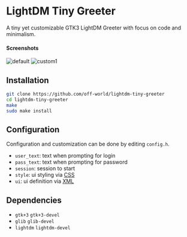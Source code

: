 # LightDM Tiny Greeter

A tiny yet customizable GTK3 LightDM Greeter with focus on code and minimalism.

#### Screenshots

![default](https://i.imgur.com/yFMcb4o.png)
![custom1](https://i.imgur.com/YtiGpey.png)

## Installation

```bash
git clone https://github.com/off-world/lightdm-tiny-greeter
cd lightdm-tiny-greeter
make
sudo make install
```

## Configuration

Configuration and customization can be done by editing `config.h`.

- `user_text`: text when prompting for login
- `pass_text`: text when prompting for password
- `session`: session to start
- `style`: ui styling via [CSS](https://developer.gnome.org/gtk3/stable/chap-css-overview.html)
- `ui`: ui definition via [XML](https://developer.gnome.org/pygtk/stable/class-gtkbuilder.html)

## Dependencies

- `gtk+3` `gtk+3-devel`
- `glib` `glib-devel`
- `lightdm` `lightdm-devel`

